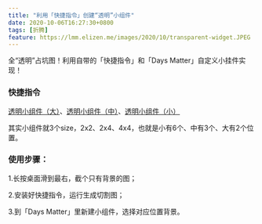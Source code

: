 ```yaml
---
title: "利用「快捷指令」创建“透明”小组件"
date: 2020-10-06T16:27:30+0800
tags: [折腾]
feature: https://lmm.elizen.me/images/2020/10/transparent-widget.JPEG
---
```


全“透明”占坑图！利用自带的「快捷指令」和「Days Matter」自定义小挂件实现！

### 快捷指令

[透明小组件（大）](https://www.icloud.com/shortcuts/ec8f5137ddc445789481c604cf7396ce)、[透明小组件（中）](https://www.icloud.com/shortcuts/68e1c0da26fd498ca310a3fd87d2478b)、[透明小组件（小）](https://www.icloud.com/shortcuts/905ac2c54c9149fa9ac5220c63e1829d)

其实小组件就3个size，2x2、2x4、4x4，也就是小有6个、中有3个、大有2个位置。

<!--more-->

### 使用步骤：

1.长按桌面滑到最右，截个只有背景的图；

2.安装好快捷指令，运行生成切割图；

3.到「Days Matter」里新建小组件，选择对应位置背景。